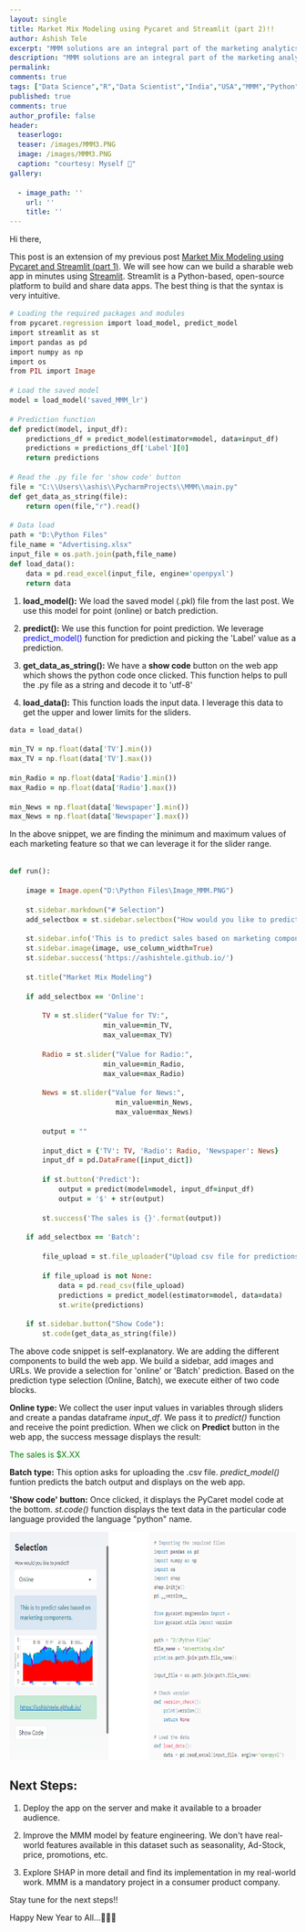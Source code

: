 ```yaml
---
layout: single
title: Market Mix Modeling using Pycaret and Streamlit (part 2)!!
author: Ashish Tele
excerpt: "MMM solutions are an integral part of the marketing analytics team. We need to develop, run, and deploy multiple models of MMM analysis. It makes expediting the market mix modeling important."
description: "MMM solutions are an integral part of the marketing analytics team. We need to develop, run, and deploy multiple models of MMM analysis. It makes expediting the market mix modeling important."
permalink:
comments: true
tags: ["Data Science","R","Data Scientist","India","USA","MMM","Python","Market Mix Modeling"]
published: true
comments: true
author_profile: false
header:
  teaserlogo:
  teaser: /images/MMM3.PNG
  image: /images/MMM3.PNG
  caption: "courtesy: Myself 😬"
gallery:

  - image_path: ''
    url: ''
    title: ''
---
```

Hi there,

This post is an extension of my previous post [Market Mix Modeling using Pycaret and Streamlit (part 1)](https://ashishtele.github.io/2020/12/Market_mix_modeling_pycaret.html). We will see how can we build a sharable web app in minutes using [Streamlit](https://www.streamlit.io/). Streamlit is a Python-based, open-source platform to build and share data apps. The best thing is that the syntax is very intuitive.

```ruby
# Loading the required packages and modules
from pycaret.regression import load_model, predict_model
import streamlit as st
import pandas as pd
import numpy as np
import os
from PIL import Image

# Load the saved model
model = load_model('saved_MMM_lr')

# Prediction function
def predict(model, input_df):
    predictions_df = predict_model(estimator=model, data=input_df)
    predictions = predictions_df['Label'][0]
    return predictions

# Read the .py file for 'show code' button
file = "C:\\Users\\ashis\\PycharmProjects\\MMM\\main.py"
def get_data_as_string(file):
    return open(file,"r").read()

# Data load
path = "D:\Python Files"
file_name = "Advertising.xlsx"
input_file = os.path.join(path,file_name)
def load_data():
    data = pd.read_excel(input_file, engine='openpyxl')
    return data

```

1. **load_model():** We load the saved model (.pkl) file from the last post. We use this model for point (online) or batch prediction. 

2. **predict():** We use this function for point prediction. We leverage <span style="color:blue"> predict_model() </span> function for prediction and picking the 'Label' value as a prediction.

3. **get_data_as_string():** We have a **show code** button on the web app which shows the python code once clicked. This function helps to pull the .py file as a string and decode it to 'utf-8'

4. **load_data():** This function loads the input data. I leverage this data to get the upper and lower limits for the sliders. 

```ruby
data = load_data()

min_TV = np.float(data['TV'].min())
max_TV = np.float(data['TV'].max())

min_Radio = np.float(data['Radio'].min())
max_Radio = np.float(data['Radio'].max())

min_News = np.float(data['Newspaper'].min())
max_News = np.float(data['Newspaper'].max())
```
In the above snippet, we are finding the minimum and maximum values of each marketing feature so that we can leverage it for the slider range.

```ruby

def run():

    image = Image.open("D:\Python Files\Image_MMM.PNG")

    st.sidebar.markdown("# Selection")
    add_selectbox = st.sidebar.selectbox("How would you like to predict?", ("Online","Batch"))

    st.sidebar.info('This is to predict sales based on marketing components.')
    st.sidebar.image(image, use_column_width=True)
    st.sidebar.success('https://ashishtele.github.io/')

    st.title("Market Mix Modeling")

    if add_selectbox == 'Online':

        TV = st.slider("Value for TV:",
                       min_value=min_TV,
                       max_value=max_TV)

        Radio = st.slider("Value for Radio:",
                       min_value=min_Radio,
                       max_value=max_Radio)

        News = st.slider("Value for News:",
                          min_value=min_News,
                          max_value=max_News)

        output = ""

        input_dict = {'TV': TV, 'Radio': Radio, 'Newspaper': News}
        input_df = pd.DataFrame([input_dict])

        if st.button('Predict'):
            output = predict(model=model, input_df=input_df)
            output = '$' + str(output)

        st.success('The sales is {}'.format(output))

    if add_selectbox == 'Batch':

        file_upload = st.file_uploader("Upload csv file for predictions", type = ["csv"])

        if file_upload is not None:
            data = pd.read_csv(file_upload)
            predictions = predict_model(estimator=model, data=data)
            st.write(predictions)

    if st.sidebar.button("Show Code"):
        st.code(get_data_as_string(file))
 ```
 
 The above code snippet is self-explanatory. We are adding the different components to build the web app. We build a sidebar, add images and URLs. We provide a selection for 'online' or 'Batch' prediction. Based on the prediction type selection (Online, Batch), we execute either of two code blocks. 

**Online type:** We collect the user input values in variables through sliders and create a pandas dataframe *input_df*. We pass it to *predict()* function and receive the point prediction. When we click on **Predict** button in the web app, the success message displays the result:

<span style="color:green"> The sales is $X.XX </span>

**Batch type:** This option asks for uploading the .csv file. *predict_model()* funtion predicts the batch output and displays on the web app. 

**'Show code' button:** Once clicked, it displays the PyCaret model code at the bottom. *st.code()* function displays the text data in the particular code language provided the language "python" name.

<p align="center">
  <img width="700" height="400" src="/images/code_snippet.PNG">
</p>

## Next Steps:

1. Deploy the app on the server and make it available to a broader audience.

2. Improve the MMM model by feature engineering. We don't have real-world features available in this dataset such as seasonality, Ad-Stock, price, promotions, etc. 

3. Explore SHAP in more detail and find its implementation in my real-world work. MMM is a mandatory project in a consumer product company.

Stay tune for the next steps!!

Happy New Year to All...🎉🎊🥳
